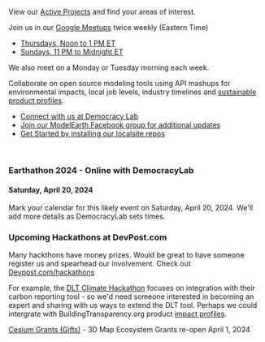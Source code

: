 <!--
<h1 style="margin-bottom:0px; font-size:38px">48 Hours of Earth Day!</h1>
<h3 style="margin-top:4px; font-size:24px">Friday, April 22, 2022</h3>

Join us during Democracy Lab's 48 HOUR EARTH DAY on April 22nd. The event will begin when Earth Day starts in New Zealand (UTC+12), and conclude 48 hours later when the day ends on Howland Island (UTC-12). Project teams will participate from all around the world!&nbsp; <a href="https://www.democracylab.org/projects/834">Join&nbsp;our project team</a><br><br>

For use during a future Web Challenge
[WebStorm Notes](https://docs.google.com/document/d/1BKxx5Q5rtNgZ9cD-Hsgdi_nEL1YPCfPhKjbnIqMgCRI/edit?usp=sharing) - Add info on using [GitHub Copilot by OpenAI](https://github.com/features/copilot) or other AI codex.
-->

View our [Active Projects](../) and find your areas of interest.

Join us in our [Google Meetups](https://meet.google.com/pcv-xrdh-bat) twice weekly (Eastern Time)
- [Thursdays, Noon to 1 PM ET](https://meet.google.com/pcv-xrdh-bat)
- [Sundays, 11 PM to Midnight ET](https://meet.google.com/pcv-xrdh-bat)

We also meet on a Monday or Tuesday morning each week.

Collaborate on open source modeling tools using API mashups for environmental impacts, local job levels, industry timelines and [sustainable product profiles](../../io/template/).  

- [Connect with us at Democracy Lab](https://www.democracylab.org/projects/834)
- [Join our ModelEarth Facebook group for additional updates](https://www.facebook.com/groups/modelearth)
- [Get Started by installing our localsite repos](../../community/start/)
<br>

<!--
- [Join our ModelEarth Slack in Democracy Lab](https://democracylab-org.slack.com/archives/C06F73YKEQN)
- [Deploy Apache ECharts 3D Globes and Lines for Input-Output](https://echarts.apache.org/examples/en/index.html#chart-type-lines3D)
-->


### Earthathon 2024 - Online with DemocracyLab
#### Saturday, April 20, 2024

Mark your calendar for this likely event on Saturday, April 20, 2024.
We'll add more details as DemocracyLab sets times.
<br>


### Upcoming Hackathons at DevPost.com

Many hackthons have money prizes. Would be great to have someone register us and spearhead our involvement. Check out [Devpost.com/hackathons](https://devpost.com/hackathons)

For example, the [DLT Climate Hackathon](https://dlt-climate-hackathon.devpost.com/details/dates) focuses on integration with their carbon reporting tool - so we'd need someone interested in becoming an expert and sharing with us ways to extend the DLT tool. Perhaps we could intergrate with BuildingTransparency.org product [impact profiles](/io/template/).<br>

[Cesium Grants (Gifts)](https://cesium.com/cesium-ecosystem-grants/) - 3D Map Ecosystem Grants re-open April 1, 2024

<!--Grant Proposal, Review and Recommendation-->
<!--
### Art of Code: Ai Integration for States and Communities

#### Date to be determined.


Judging Criteria:

- Immediately plugs into an existing government service
- Creates Jobs
- Encourages Human Expression
- Saves time
- Provides easy access and training for new users
- Free or low cost

We're seeking sponsors to make Art of Code a reality.
-->

<!--

CSE 6242
https://app.slack.com/client/T8L2KN1AP/C8L4VC44A/thread/C8L4VC44A-1602167484.023000?cdn_fallback=1

## Meetups

Join us at a <a href="https://www.meetup.com/codeforatlanta/" target="_blank">Code for Atlanta Meetup</a>  

<b>Wednesdays, Nov and Dec, 2021 - 3PM ET</b>
DJango/React - <a href="https://www.democracylab.org/">Democracy Lab's</a> weekly developer meeting is Wednesdays at 12pm PT
Focusing on integration with <a href="../../../community/resources/diffbot/">Civic Tech Category API</a> and <a href="../../../io/template/toml">Github Repo Data (from TOML)</a>

**Saturday, November 20, 2021 - 11:30AM to 8PM ET**
[Hack To Give Thanks](https://democracylab.org/events/2021-hack-to-give-thanks) - Presented by Democracy Lab 

<b>Saturday, January 15, 2022 - 11:30 AM to 8:00 PM EST</b>  
Join our <a href="https://www.democracylab.org/projects/834">Neighborhood.org Team</a> to help create local Carbon Footprint tools with the EPA. You can attend from any location!<br>

<b>Tuesday, January 18, 2022 - 7 PM to 9 PM EST</b>
<a href="https://www.meetup.com/codeforatlanta">Neighborhood.org at Code for Atlanta</a> - Join us virtually to work on Carbon Footprint tools and CourtBot updates.
-->


<!--
<a href="https://openseattle.org/events/">Open Seattle</a> - Every 4th Thursday of the month at 6:30 PM PT
Focusing on building Better Civic Sites with mobile surveys using modular GitHub forks.<br>
-->
